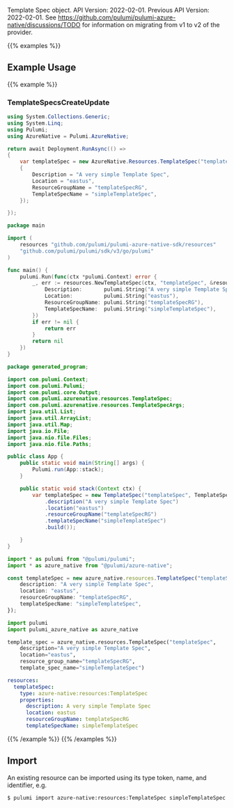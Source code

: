 Template Spec object.
API Version: 2022-02-01.
Previous API Version: 2022-02-01. See https://github.com/pulumi/pulumi-azure-native/discussions/TODO for information on migrating from v1 to v2 of the provider.

{{% examples %}}
## Example Usage
{{% example %}}
### TemplateSpecsCreateUpdate
```csharp
using System.Collections.Generic;
using System.Linq;
using Pulumi;
using AzureNative = Pulumi.AzureNative;

return await Deployment.RunAsync(() => 
{
    var templateSpec = new AzureNative.Resources.TemplateSpec("templateSpec", new()
    {
        Description = "A very simple Template Spec",
        Location = "eastus",
        ResourceGroupName = "templateSpecRG",
        TemplateSpecName = "simpleTemplateSpec",
    });

});


```

```go
package main

import (
	resources "github.com/pulumi/pulumi-azure-native-sdk/resources"
	"github.com/pulumi/pulumi/sdk/v3/go/pulumi"
)

func main() {
	pulumi.Run(func(ctx *pulumi.Context) error {
		_, err := resources.NewTemplateSpec(ctx, "templateSpec", &resources.TemplateSpecArgs{
			Description:       pulumi.String("A very simple Template Spec"),
			Location:          pulumi.String("eastus"),
			ResourceGroupName: pulumi.String("templateSpecRG"),
			TemplateSpecName:  pulumi.String("simpleTemplateSpec"),
		})
		if err != nil {
			return err
		}
		return nil
	})
}

```

```java
package generated_program;

import com.pulumi.Context;
import com.pulumi.Pulumi;
import com.pulumi.core.Output;
import com.pulumi.azurenative.resources.TemplateSpec;
import com.pulumi.azurenative.resources.TemplateSpecArgs;
import java.util.List;
import java.util.ArrayList;
import java.util.Map;
import java.io.File;
import java.nio.file.Files;
import java.nio.file.Paths;

public class App {
    public static void main(String[] args) {
        Pulumi.run(App::stack);
    }

    public static void stack(Context ctx) {
        var templateSpec = new TemplateSpec("templateSpec", TemplateSpecArgs.builder()        
            .description("A very simple Template Spec")
            .location("eastus")
            .resourceGroupName("templateSpecRG")
            .templateSpecName("simpleTemplateSpec")
            .build());

    }
}

```

```typescript
import * as pulumi from "@pulumi/pulumi";
import * as azure_native from "@pulumi/azure-native";

const templateSpec = new azure_native.resources.TemplateSpec("templateSpec", {
    description: "A very simple Template Spec",
    location: "eastus",
    resourceGroupName: "templateSpecRG",
    templateSpecName: "simpleTemplateSpec",
});

```

```python
import pulumi
import pulumi_azure_native as azure_native

template_spec = azure_native.resources.TemplateSpec("templateSpec",
    description="A very simple Template Spec",
    location="eastus",
    resource_group_name="templateSpecRG",
    template_spec_name="simpleTemplateSpec")

```

```yaml
resources:
  templateSpec:
    type: azure-native:resources:TemplateSpec
    properties:
      description: A very simple Template Spec
      location: eastus
      resourceGroupName: templateSpecRG
      templateSpecName: simpleTemplateSpec

```

{{% /example %}}
{{% /examples %}}

## Import

An existing resource can be imported using its type token, name, and identifier, e.g.

```sh
$ pulumi import azure-native:resources:TemplateSpec simpleTemplateSpec /subscriptions/00000000-0000-0000-0000-000000000000/resourceGroups/templateSpecRG/providers/Microsoft.Resources/templateSpecs/simpleTemplateSpec 
```

